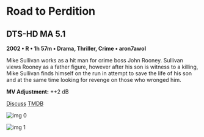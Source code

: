 # Road to Perdition

## DTS-HD MA 5.1

**2002 • R • 1h 57m • Drama, Thriller, Crime • aron7awol**

Mike Sullivan works as a hit man for crime boss John Rooney. Sullivan views Rooney as a father figure, however after his son is witness to a killing, Mike Sullivan finds himself on the run in attempt to save the life of his son and at the same time looking for revenge on those who wronged him.

**MV Adjustment:** ++2 dB

[Discuss](https://www.avsforum.com/threads/bass-eq-for-filtered-movies.2995212/post-57752934)  [TMDB](4147)

![img 0](https://i.imgur.com/R1qMk7z.jpg)

![img 1](https://i.imgur.com/fR6wwCy.jpg)

